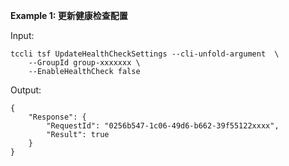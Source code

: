 **Example 1: 更新健康检查配置**



Input: 

```
tccli tsf UpdateHealthCheckSettings --cli-unfold-argument  \
    --GroupId group-xxxxxxx \
    --EnableHealthCheck false
```

Output: 
```
{
    "Response": {
        "RequestId": "0256b547-1c06-49d6-b662-39f55122xxxx",
        "Result": true
    }
}
```

